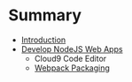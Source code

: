 # Summary

* [Introduction](README.md)
* [Develop NodeJS Web Apps](develop_nodejs_web_apps.md)
   * Cloud9 Code Editor
   * [Webpack Packaging](webpack_packaging.md)

